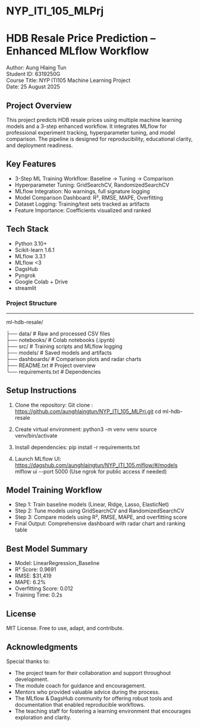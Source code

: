 # NYP_ITI_105_MLPrj
HDB Resale Price Prediction – Enhanced MLflow Workflow
=======================================================

Author: Aung Hlaing Tun\
Student ID: 6319250G\
Course Title: NYP ITI105 Machine Learning Project\
Date: 25 August 2025

Project Overview
----------------
This project predicts HDB resale prices using multiple machine learning models and a 3-step enhanced workflow. 
It integrates MLflow for professional experiment tracking, hyperparameter tuning, and model comparison. 
The pipeline is designed for reproducibility, educational clarity, and deployment readiness.

Key Features
------------
- 3-Step ML Training Workflow: Baseline → Tuning → Comparison
- Hyperparameter Tuning: GridSearchCV, RandomizedSearchCV
- MLflow Integration: No warnings, full signature logging
- Model Comparison Dashboard: R², RMSE, MAPE, Overfitting
- Dataset Logging: Training/test sets tracked as artifacts
- Feature Importance: Coefficients visualized and ranked

Tech Stack
----------
- Python 3.10+
- Scikit-learn 1.6.1
- MLflow 3.3.1
- MLflow <3
- DagsHub
- Pyngrok
- Google Colab + Drive
- streamlit 
  

  

### Project Structure
-----------------
 ml-hdb-resale/
 
├── data/                  # Raw and processed CSV files\
├── notebooks/             # Colab notebooks (.ipynb)\
├── src/                   # Training scripts and MLflow logging\
├── models/                # Saved models and artifacts\
├── dashboards/            # Comparison plots and radar charts\
├── README.txt             # Project overview\
└── requirements.txt       # Dependencies

Setup Instructions
------------------
1. Clone the repository:
   Git clone : https://github.com/aunghlaingtun/NYP_ITI_105_MLPrj.git
   cd ml-hdb-resale

2. Create virtual environment:
   python3 -m venv venv
   source venv/bin/activate

3. Install dependencies:
   pip install -r requirements.txt

4. Launch MLflow UI:
   https://dagshub.com/aunghlaingtun/NYP_ITI_105.mlflow/#/models
   mlflow ui --port 5000
   (Use ngrok for public access if needed)

Model Training Workflow
-----------------------
- Step 1: Train baseline models (Linear, Ridge, Lasso, ElasticNet)
- Step 2: Tune models using GridSearchCV and RandomizedSearchCV
- Step 3: Compare models using R², RMSE, MAPE, and overfitting score
- Final Output: Comprehensive dashboard with radar chart and ranking table

Best Model Summary
------------------
- Model: LinearRegression_Baseline
- R² Score: 0.9691
- RMSE: $31,419
- MAPE: 6.2%
- Overfitting Score: 0.012
- Training Time: 0.2s

License
-------
MIT License. Free to use, adapt, and contribute.

Acknowledgments
----------------
Special thanks to:

- The project team for their collaboration and support throughout development.  
- The module coach for guidance and encouragement.  
- Mentors who provided valuable advice during the process.  
- The MLflow & DagsHub community for offering robust tools and documentation that enabled reproducible workflows.  
- The teaching staff for fostering a learning environment that encourages exploration and clarity.


